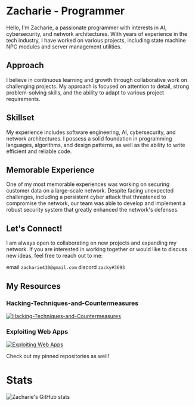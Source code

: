 # Zacharie - Programmer
Hello, I'm Zacharie, a passionate programmer with interests in AI, cybersecurity, and network architectures. With years of experience in the tech industry, I have worked on various projects, including state machine NPC modules and server management utilities.


## Approach
I believe in continuous learning and growth through collaborative work on challenging projects. My approach is focused on attention to detail, strong problem-solving skills, and the ability to adapt to various project requirements.

## Skillset
My experience includes software engineering, AI, cybersecurity, and network architectures. I possess a solid foundation in programming languages, algorithms, and design patterns, as well as the ability to write efficient and reliable code.

## Memorable Experience
One of my most memorable experiences was working on securing customer data on a large-scale network. Despite facing unexpected challenges, including a persistent cyber attack that threatened to compromise the network, our team was able to develop and implement a robust security system that greatly enhanced the network's defenses.

## Let's Connect!
I am always open to collaborating on new projects and expanding my network. If you are interested in working together or would like to discuss new ideas, feel free to reach out to me:

email `zacharie410@gmail.com`
discord `zacky#3693`

## My Resources
### Hacking-Techniques-and-Countermeasures
[![Hacking-Techniques-and-Countermeasures](https://repository-images.githubusercontent.com/622057779/ab853a45-fd9b-4d36-b588-01ea1739c3b9)](https://github.com/zacharie410/Hacking-Techniques-and-Countermeasures)

### Exploiting Web Apps
[![Exploiting Web Apps](https://repository-images.githubusercontent.com/622394912/301461ed-d8e4-47de-896b-275e8ca11e80)](https://github.com/zacharie410/Exploiting-Web-Apps)

Check out my pinned repositories as well!

# Stats
![Zacharie's GitHub stats](https://github-readme-stats.vercel.app/api?username=zacharie410&show_icons=true&theme=radical)
